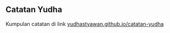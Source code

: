 ## Catatan Yudha

Kumpulan catatan di link [yudhastyawan.github.io/catatan-yudha](https://yudhastyawan.github.io/catatan-yudha)
